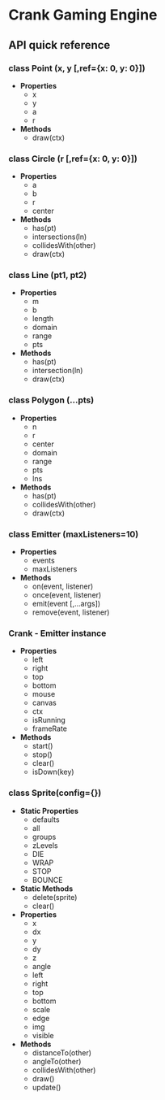 # Crank Gaming Engine
## API quick reference
### class Point (x, y [,ref={x: 0, y: 0}])
  + **Properties**
    - x
    - y
    - a
    - r
  + **Methods**
    - draw(ctx)

### class Circle (r [,ref={x: 0, y: 0}])
  + **Properties**
    - a
    - b
    - r
    - center
  + **Methods**
    - has(pt)
    - intersections(ln)
    - collidesWith(other)
    - draw(ctx)

### class Line (pt1, pt2)
  + **Properties**
    - m
    - b
    - length
    - domain
    - range
    - pts
  + **Methods**
    - has(pt)
    - intersection(ln)
    - draw(ctx)

### class Polygon (...pts)
  + **Properties**
    - n
    - r
    - center
    - domain
    - range
    - pts
    - lns
  + **Methods**
    - has(pt)
    - collidesWith(other)
    - draw(ctx)

### class Emitter (maxListeners=10)
  + **Properties**
    - events
    - maxListeners
  + **Methods**
    - on(event, listener)
    - once(event, listener)
    - emit(event [,...args])
    - remove(event, listener)

### Crank - Emitter instance
  + **Properties**
    - left
    - right
    - top
    - bottom
    - mouse
    - canvas
    - ctx
    - isRunning
    - frameRate
  + **Methods**
    - start()
    - stop()
    - clear()
    - isDown(key)

### class Sprite(config={})
  + **Static Properties**
    - defaults
    - all
    - groups
    - zLevels
    - DIE
    - WRAP
    - STOP
    - BOUNCE
  + **Static Methods**
    - delete(sprite)
    - clear()
  + **Properties**
    - x
    - dx
    - y
    - dy
    - z
    - angle
    - left
    - right
    - top
    - bottom
    - scale
    - edge
    - img
    - visible
  + **Methods**
    - distanceTo(other)
    - angleTo(other)
    - collidesWith(other)
    - draw()
    - update()
